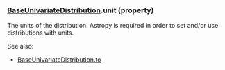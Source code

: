 ### [BaseUnivariateDistribution](BaseUnivariateDistribution.md).unit (property)




The units of the distribution.  Astropy is required in order to set
and/or use distributions with units.

See also:

* [BaseUnivariateDistribution.to](BaseUnivariateDistribution.to.md)

